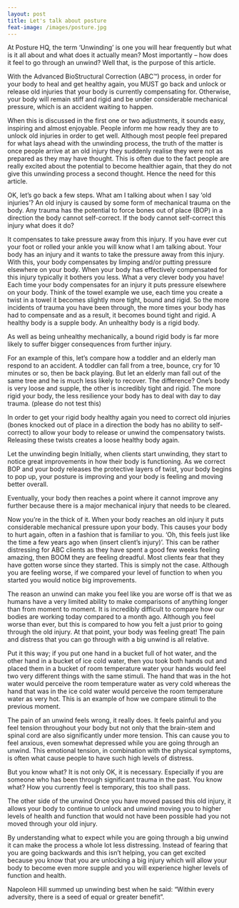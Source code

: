 ```yaml
---
layout: post
title: Let's talk about posture
feat-image: /images/posture.jpg
---
```


At Posture HQ, the term ‘Unwinding’ is one you will hear frequently but what is it all about and what does it actually mean? Most importantly – how does it feel to go through an unwind? Well that, is the purpose of this article.

With the Advanced BioStructural Correction (ABC™) process, in order for your body to heal and get healthy again, you MUST go back and unlock or release old injuries that your body is currently compensating for. Otherwise, your body will remain stiff and rigid and be under considerable mechanical pressure, which is an accident waiting to happen.

When this is discussed in the first one or two adjustments, it sounds easy, inspiring and almost enjoyable. People inform me how ready they are to unlock old injuries in order to get well. Although most people feel prepared for what lays ahead with the unwinding process, the truth of the matter is once people arrive at an old injury they suddenly realise they were not as prepared as they may have thought. This is often due to the fact people are really excited about the potential to become healthier again, that they do not give this unwinding process a second thought. Hence the need for this article.

OK, let’s go back a few steps. What am I talking about when I say ‘old injuries’? An old injury is caused by some form of mechanical trauma on the body. Any trauma has the potential to force bones out of place (BOP) in a direction the body cannot self-correct. If the body cannot self-correct this injury what does it do?

It compensates to take pressure away from this injury. If you have ever cut your foot or rolled your ankle you will know what I am talking about. Your body has an injury and it wants to take the pressure away from this injury. With this, your body compensates by limping and/or putting pressure elsewhere on your body. When your body has effectively compensated for this injury typically it bothers you less. What a very clever body you have!
Each time your body compensates for an injury it puts pressure elsewhere on your body. Think of the towel example we use, each time you create a twist in a towel it becomes slightly more tight, bound and rigid. So the more incidents of trauma you have been through, the more times your body has had to compensate and as a result, it becomes bound tight and rigid.
A healthy body is a supple body. An unhealthy body is a rigid body.

As well as being unhealthy mechanically, a bound rigid body is far more likely to suffer bigger consequences from further injury.

For an example of this, let’s compare how a toddler and an elderly man respond to an accident. A toddler can fall from a tree, bounce, cry for 10 minutes or so, then be back playing. But let an elderly man fall out of the same tree and he is much less likely to recover. The difference? One’s body is very loose and supple, the other is incredibly tight and rigid. The more rigid your body, the less resilience your body has to deal with day to day trauma. (please do not test this)

In order to get your rigid body healthy again you need to correct old injuries (bones knocked out of place in a direction the body has no ability to self-correct) to allow your body to release or unwind the compensatory twists. Releasing these twists creates a loose healthy body again.

Let the unwinding begin
Initially, when clients start unwinding, they start to notice great improvements in how their body is functioning. As we correct BOP and your body releases the protective layers of twist, your body begins to pop up, your posture is improving and your body is feeling and moving better overall.

Eventually, your body then reaches a point where it cannot improve any further because there is a major mechanical injury that needs to be cleared.

Now you’re in the thick of it.
When your body reaches an old injury it puts considerable mechanical pressure upon your body. This causes your body to hurt again, often in a fashion that is familiar to you. ‘Oh, this feels just like the time a few years ago when (insert client’s injury)’. This can be rather distressing for ABC clients as they have spent a good few weeks feeling amazing, then BOOM they are feeling dreadful. Most clients fear that they have gotten worse since they started. This is simply not the case. Although you are feeling worse, if we compared your level of function to when you started you would notice big improvements.

The reason an unwind can make you feel like you are worse off is that we as humans have a very limited ability to make comparisons of anything longer than from moment to moment. It is incredibly difficult to compare how our bodies are working today compared to a month ago. Although you feel worse than ever, but this is compared to how you felt a just prior to going through the old injury. At that point, your body was feeling great! The pain and distress that you can go through with a big unwind is all relative.

Put it this way; if you put one hand in a bucket full of hot water, and the other hand in a bucket of ice cold water, then you took both hands out and placed them in a bucket of room temperature water your hands would feel two very different things with the same stimuli. The hand that was in the hot water would perceive the room temperature water as very cold whereas the hand that was in the ice cold water would perceive the room temperature water as very hot. This is an example of how we compare stimuli to the previous moment.

The pain of an unwind feels wrong, it really does. It feels painful and you feel tension throughout your body but not only that the brain-stem and spinal cord are also significantly under more tension. This can cause you to feel anxious, even somewhat depressed while you are going through an unwind. This emotional tension, in combination with the physical symptoms, is often what cause people to have such high levels of distress.

But you know what? It is not only OK, it is necessary. Especially if you are someone who has been through significant trauma in the past. You know what? How you currently feel is temporary, this too shall pass.

The other side of the unwind
Once you have moved passed this old injury, it allows your body to continue to unlock and unwind moving you to higher levels of health and function that would not have been possible had you not moved through your old injury.

By understanding what to expect while you are going through a big unwind it can make the process a whole lot less distressing. Instead of fearing that you are going backwards and this isn’t helping, you can get excited because you know that you are unlocking a big injury which will allow your body to become even more supple and you will experience higher levels of function and health.

Napoleon Hill summed up unwinding best when he said:  “Within every adversity, there is a seed of equal or greater benefit”.
